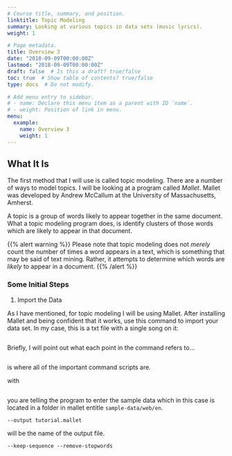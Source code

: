 ```yaml
---
# Course title, summary, and position.
linktitle: Topic Modeling
summary: Looking at various topics in data sets (music lyrics).
weight: 1

# Page metadata.
title: Overview 3
date: "2018-09-09T00:00:00Z"
lastmod: "2018-09-09T00:00:00Z"
draft: false  # Is this a draft? true/false
toc: true  # Show table of contents? true/false
type: docs  # Do not modify.

# Add menu entry to sidebar.
# - name: Declare this menu item as a parent with ID `name`.
# - weight: Position of link in menu.
menu:
  example:
    name: Overview 3
    weight: 1
---
```


## What It Is

The first method that I will use is called topic modeling. There are a number of ways to model topics. I will be looking at a program called *Mallet*. Mallet was developed by Andrew McCallum at the University of Massachusetts, Amherst.

A topic is a group of words likely to appear together in the same document. What a topic modeling program does, is identify clusters of those words which are likely to appear in that document.

{{% alert warning %}} Please note that
topic modeling does not *merely* count the
number of times a word appears in a text,
which is something that may be said of
text mining. Rather, it attempts to
determine which words are *likely* to
appear in a document. {{% /alert %}}

### Some Initial Steps

1. Import the Data

As I have mentioned, for topic modeling I will be using Mallet. After installing Mallet and being confident that it works, use this command to import your data set. In my case, this is a txt file with a single song on it:

```/bin/mallet import-dir --input sample-data/web/en --output tutorial.mallet --keep-sequence --remove-stopwords
```

Briefly, I will point out what each point in the command refers to... 

```/bin/mallet
```

is where all of the important command scripts are.

with 

```import-dir
```

you are telling the program to enter the sample data which in this case is located in a folder in mallet entitle `sample-data/web/en`. 

```
--output tutorial.mallet
```

will be the name of the output file. 

```
--keep-sequence --remove-stopwords
```

